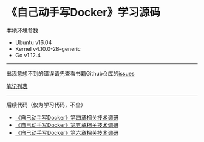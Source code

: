 # 《自己动手写Docker》学习源码

本地环境参数
- Ubuntu v16.04
- Kernel v4.10.0-28-generic
- Go v1.12.4

---

出现意想不到的错误请先查看书籍Github仓库的[issues](https://github.com/xianlubird/mydocker/issues)

[笔记列表](https://blog.schwarzeni.com/tags/Docker/)

---

后续代码（仅为学习代码，不全）

- [《自己动手写Docker》第四章相关技术调研](https://github.com/schwarzeni/go-container-volumn-survey)
- [《自己动手写Docker》第五章相关技术调研](https://github.com/schwarzeni/go-container-process-survey)
- [《自己动手写Docker》第六章相关技术调研](https://github.com/schwarzeni/go-container-network-survey)
